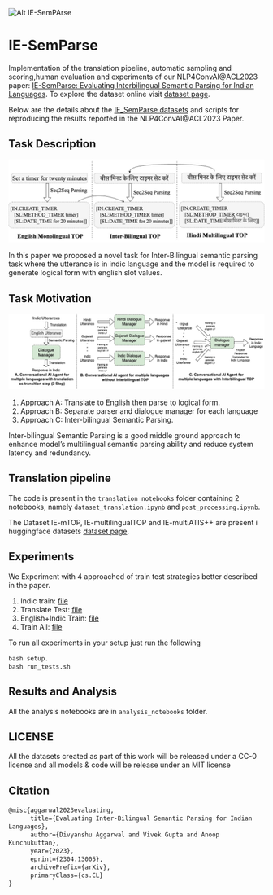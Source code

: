 ![Alt IE-SemPArse](https://iesemparse.github.io/figures/ie-semparse-logo-transformed.jpeg)

# IE-SemParse

Implementation of the translation pipeline, automatic sampling and scoring,human evaluation and experiments of our NLP4ConvAI@ACL2023 paper: [IE-SemParse: Evaluating Interbilingual Semantic Parsing for Indian Languages](https://arxiv.org/abs/2304.13005). To explore the dataset online visit [dataset page](https://huggingface.co/datasets/Divyanshu/IE_SemParse).


Below are the details about the [IE_SemParse datasets]([#todo](https://huggingface.co/datasets/Divyanshu/IE_SemParse)) and scripts for reproducing the results reported in the NLP4ConvAI@ACL2023 Paper.

## Task Description

![Alt interbilingual_TOP](./Images/interbilingual_TOP.jpg)

In this paper we proposed a novel task for Inter-Bilingual semantic parsing task where the utterance is in indic language and the model is required to generate logical form with english slot values. 

## Task Motivation
![Alt Task Motivation](./Images/motivation.jpg)

1. Approach A: Translate to English then parse to logical form.
2. Approach B: Separate parser and dialogue manager for each language
3. Approach C: Inter-bilingual Semantic Parsing.

Inter-bilingual Semantic Parsing is a good middle ground approach to enhance model’s multilingual semantic parsing ability and reduce system latency and redundancy.


## Translation pipeline

The code is present in the `translation_notebooks` folder containing 2 notebooks, namely `dataset_translation.ipynb` and `post_processing.ipynb`. 


The Dataset IE-mTOP, IE-multilingualTOP and IE-multiATIS++ are present i huggingface datasets [dataset page](https://huggingface.co/datasets/Divyanshu/IE_SemParse).

## Experiments
We Experiment with 4 approached of train test strategies better described in the paper. 

1. Indic train: [file](./src/indic_train.py)
2. Translate Test: [file](./src/translate_test.py)
3. English+Indic Train: [file](./src/english_indic_train.py)
4. Train All: [file](./src/train_all.py)


To run all experiments in your setup just run the following

```
bash setup.
bash run_tests.sh
```

## Results and Analysis

All the analysis notebooks are in `analysis_notebooks` folder.

## LICENSE
All the datasets created as part of this work will be released under a CC-0 license and all models & code will be release under an MIT license

## Citation

```
@misc{aggarwal2023evaluating,
      title={Evaluating Inter-Bilingual Semantic Parsing for Indian Languages}, 
      author={Divyanshu Aggarwal and Vivek Gupta and Anoop Kunchukuttan},
      year={2023},
      eprint={2304.13005},
      archivePrefix={arXiv},
      primaryClass={cs.CL}
}
```
